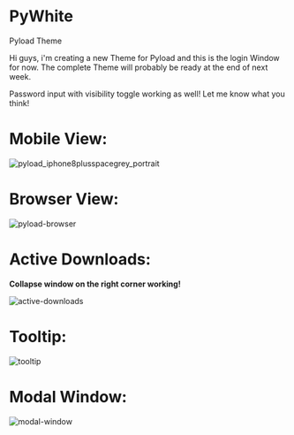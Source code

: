 # PyWhite
Pyload Theme

Hi guys, i'm creating a new Theme for Pyload and this is the login Window for now. The complete Theme will probably be ready at the end of next week.

Password input with visibility toggle working as well!
Let me know what you think!

# Mobile View:
![pyload_iphone8plusspacegrey_portrait](https://user-images.githubusercontent.com/32961904/32324420-a935758c-bfcb-11e7-8446-b4c34cb1803e.png)

# Browser View:
![pyload-browser](https://user-images.githubusercontent.com/32961904/32325741-7a0ded7a-bfd0-11e7-835e-20be598abc74.jpg)

# Active Downloads:
**Collapse window on the right corner working!**

![active-downloads](https://user-images.githubusercontent.com/32961904/32371769-62cc6bba-c092-11e7-911b-d5470b3640dd.jpg)

# Tooltip:
![tooltip](https://user-images.githubusercontent.com/32961904/32382427-793ade68-c0b5-11e7-98a1-ae3b4d11b09d.jpg)

# Modal Window:
![modal-window](https://user-images.githubusercontent.com/32961904/32382893-c1f73b14-c0b6-11e7-813d-7cda8953ceb8.jpg)
